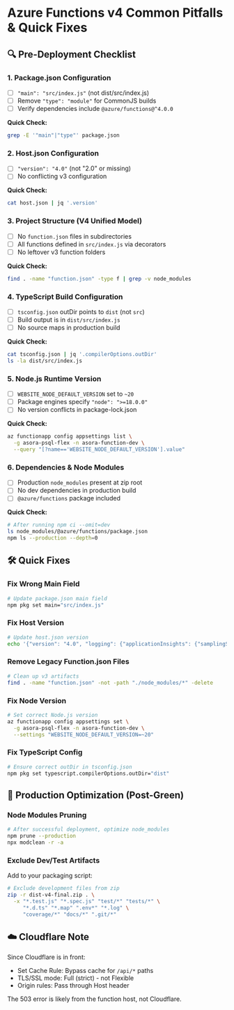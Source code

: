 # Azure Functions v4 Common Pitfalls & Quick Fixes

## 🔍 Pre-Deployment Checklist

### 1. Package.json Configuration
- [ ] `"main": "src/index.js"` (not dist/src/index.js)
- [ ] Remove `"type": "module"` for CommonJS builds
- [ ] Verify dependencies include `@azure/functions@^4.0.0`

**Quick Check:**
```bash
grep -E '"main"|"type"' package.json
```

### 2. Host.json Configuration  
- [ ] `"version": "4.0"` (not "2.0" or missing)
- [ ] No conflicting v3 configuration

**Quick Check:**
```bash
cat host.json | jq '.version'
```

### 3. Project Structure (V4 Unified Model)
- [ ] No `function.json` files in subdirectories
- [ ] All functions defined in `src/index.js` via decorators
- [ ] No leftover v3 function folders

**Quick Check:**
```bash
find . -name "function.json" -type f | grep -v node_modules
```

### 4. TypeScript Build Configuration
- [ ] `tsconfig.json` outDir points to `dist` (not `src`)
- [ ] Build output is in `dist/src/index.js`
- [ ] No source maps in production build

**Quick Check:**
```bash
cat tsconfig.json | jq '.compilerOptions.outDir'
ls -la dist/src/index.js
```

### 5. Node.js Runtime Version
- [ ] `WEBSITE_NODE_DEFAULT_VERSION` set to `~20`
- [ ] Package engines specify `"node": ">=18.0.0"`
- [ ] No version conflicts in package-lock.json

**Quick Check:**
```bash
az functionapp config appsettings list \
  -g asora-psql-flex -n asora-function-dev \
  --query "[?name=='WEBSITE_NODE_DEFAULT_VERSION'].value"
```

### 6. Dependencies & Node Modules
- [ ] Production `node_modules` present at zip root
- [ ] No dev dependencies in production build
- [ ] `@azure/functions` package included

**Quick Check:**
```bash
# After running npm ci --omit=dev
ls node_modules/@azure/functions/package.json
npm ls --production --depth=0
```

## 🛠️ Quick Fixes

### Fix Wrong Main Field
```bash
# Update package.json main field
npm pkg set main="src/index.js"
```

### Fix Host Version
```bash
# Update host.json version
echo '{"version": "4.0", "logging": {"applicationInsights": {"samplingSettings": {"isEnabled": true}}}}' > host.json
```

### Remove Legacy Function.json Files
```bash
# Clean up v3 artifacts
find . -name "function.json" -not -path "./node_modules/*" -delete
```

### Fix Node Version
```bash
# Set correct Node.js version
az functionapp config appsettings set \
  -g asora-psql-flex -n asora-function-dev \
  --settings "WEBSITE_NODE_DEFAULT_VERSION=~20"
```

### Fix TypeScript Config
```bash
# Ensure correct outDir in tsconfig.json
npm pkg set typescript.compilerOptions.outDir="dist"
```

## 🧹 Production Optimization (Post-Green)

### Node Modules Pruning
```bash
# After successful deployment, optimize node_modules
npm prune --production
npx modclean -r -a
```

### Exclude Dev/Test Artifacts
Add to your packaging script:
```bash
# Exclude development files from zip
zip -r dist-v4-final.zip . \
  -x "*.test.js" "*.spec.js" "test/*" "tests/*" \
     "*.d.ts" "*.map" ".env*" "*.log" \
     "coverage/*" "docs/*" ".git/*"
```

## ☁️ Cloudflare Note

Since Cloudflare is in front:
- Set Cache Rule: Bypass cache for `/api/*` paths
- TLS/SSL mode: Full (strict) - not Flexible
- Origin rules: Pass through Host header

The 503 error is likely from the function host, not Cloudflare.
